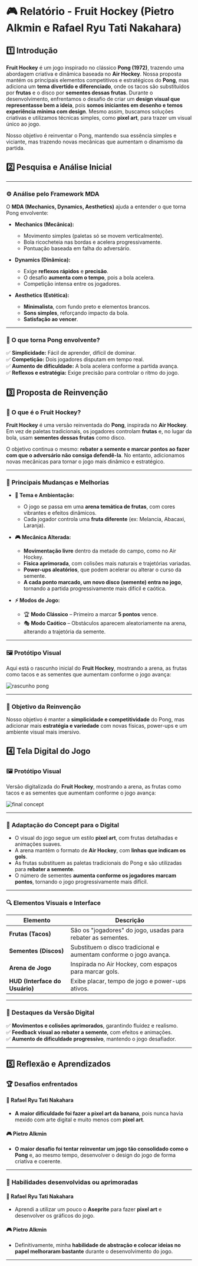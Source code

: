 # 🎮 Relatório - Fruit Hockey (Pietro Alkmin e Rafael Ryu Tati Nakahara)

## 1️⃣ Introdução  

**Fruit Hockey** é um jogo inspirado no clássico **Pong (1972)**, trazendo uma abordagem criativa e dinâmica baseada no **Air Hockey**. Nossa proposta mantém os principais elementos competitivos e estratégicos do **Pong**, mas adiciona um **tema divertido e diferenciado**, onde os tacos são substituídos por **frutas** e o disco por **sementes dessas frutas**. Durante o desenvolvimento, enfrentamos o desafio de criar um **design visual que representasse bem a ideia**, pois **somos iniciantes em desenho e temos experiência mínima com design**. Mesmo assim, buscamos soluções criativas e utilizamos técnicas simples, como **pixel art**, para trazer um visual único ao jogo.  

Nosso objetivo é reinventar o Pong, mantendo sua essência simples e viciante, mas trazendo novas mecânicas que aumentam o dinamismo da partida. 

## 2️⃣ Pesquisa e Análise Inicial  

---

### ⚙️ **Análise pelo Framework MDA**  
O **MDA (Mechanics, Dynamics, Aesthetics)** ajuda a entender o que torna Pong envolvente:  

- **Mechanics (Mecânica):**  
  - Movimento simples (paletas só se movem verticalmente).  
  - Bola ricocheteia nas bordas e acelera progressivamente.  
  - Pontuação baseada em falha do adversário.  

- **Dynamics (Dinâmica):**  
  - Exige **reflexos rápidos** e **precisão**.  
  - O desafio **aumenta com o tempo**, pois a bola acelera.  
  - Competição intensa entre os jogadores.  

- **Aesthetics (Estética):**  
  - **Minimalista**, com fundo preto e elementos brancos.  
  - **Sons simples**, reforçando impacto da bola.  
  - **Satisfação ao vencer**.

---

### 🎯 O que torna **Pong** envolvente?  
✅ **Simplicidade:** Fácil de aprender, difícil de dominar.  
✅ **Competição:** Dois jogadores disputam em tempo real.  
✅ **Aumento de dificuldade:** A bola acelera conforme a partida avança.  
✅ **Reflexos e estratégia:** Exige precisão para controlar o ritmo do jogo.  

## 3️⃣ Proposta de Reinvenção  

### 🎯 O que é o **Fruit Hockey**?  
**Fruit Hockey** é uma versão reinventada do **Pong**, inspirada no **Air Hockey**.  
Em vez de paletas tradicionais, os jogadores controlam **frutas** e, no lugar da bola, usam **sementes dessas frutas** como disco.  

O objetivo continua o mesmo: **rebater a semente e marcar pontos ao fazer com que o adversário não consiga defendê-la**. No entanto, adicionamos novas mecânicas para tornar o jogo mais dinâmico e estratégico.  

---

### 🍉 **Principais Mudanças e Melhorias**  

- **📌 Tema e Ambientação:**  
  - O jogo se passa em uma **arena temática de frutas**, com cores vibrantes e efeitos dinâmicos.  
  - Cada jogador controla uma **fruta diferente** (ex: Melancia, Abacaxi, Laranja).  

- **🎮 Mecânica Alterada:**  
  - **Movimentação livre** dentro da metade do campo, como no Air Hockey.  
  - **Física aprimorada**, com colisões mais naturais e trajetórias variadas.  
  - **Power-ups aleatórios**, que podem acelerar ou alterar o curso da semente.  
  - **A cada ponto marcado, um novo disco (semente) entra no jogo**, tornando a partida progressivamente mais difícil e caótica.  

- **⚡ Modos de Jogo:**  
  - 🏆 **Modo Clássico** – Primeiro a marcar **5 pontos** vence.  
  - 🎭 **Modo Caótico** – Obstáculos aparecem aleatoriamente na arena, alterando a trajetória da semente.  

---

### 🖼️ **Protótipo Visual**  
Aqui está o rascunho inicial do **Fruit Hockey**, mostrando a arena, as frutas como tacos e as sementes que aumentam conforme o jogo avança:  

![rascunho pong](https://github.com/user-attachments/assets/2ced2e92-4941-41f0-a3d3-c450018535f7)
   
---

### 🎯 **Objetivo da Reinvenção**  
Nosso objetivo é manter a **simplicidade e competitividade** do Pong, mas adicionar mais **estratégia e variedade** com novas físicas, power-ups e um ambiente visual mais imersivo. 

## 4️⃣ Tela Digital do Jogo  

### 🖼️ **Protótipo Visual**  
Versão digitalizada do **Fruit Hockey**, mostrando a arena, as frutas como tacos e as sementes que aumentam conforme o jogo avança:  

![final concept](https://github.com/user-attachments/assets/fd55f6f8-5e41-4961-b515-5553544b79af)
  
---

### 🎨 **Adaptação do Concept para o Digital**  
- O visual do jogo segue um estilo **pixel art**, com frutas detalhadas e animações suaves.  
- A arena mantém o formato de **Air Hockey**, com **linhas que indicam os gols**.  
- As frutas substituem as paletas tradicionais do Pong e são utilizadas para **rebater a semente**.  
- O número de sementes **aumenta conforme os jogadores marcam pontos**, tornando o jogo progressivamente mais difícil.  

---

### 🔍 **Elementos Visuais e Interface**  
| Elemento | Descrição |
|-----------|-----------|
| **Frutas (Tacos)** | São os "jogadores" do jogo, usadas para rebater as sementes. |
| **Sementes (Discos)** | Substituem o disco tradicional e aumentam conforme o jogo avança. |
| **Arena de Jogo** | Inspirada no Air Hockey, com espaços para marcar gols. |
| **HUD (Interface do Usuário)** | Exibe placar, tempo de jogo e power-ups ativos. |

---

### 🎯 **Destaques da Versão Digital**  
✅ **Movimentos e colisões aprimorados**, garantindo fluidez e realismo.  
✅ **Feedback visual ao rebater a semente**, com efeitos e animações.  
✅ **Aumento de dificuldade progressivo**, mantendo o jogo desafiador.  

---

## 5️⃣ Reflexão e Aprendizados  

### 🏆 **Desafios enfrentados**  

#### 🎨 **Rafael Ryu Tati Nakahara**  
- **A maior dificuldade foi fazer a pixel art da banana**, pois nunca havia mexido com arte digital e muito menos com **pixel art**.  

#### 🎮 **Pietro Alkmin**  
- **O maior desafio foi tentar reinventar um jogo tão consolidado como o Pong** e, ao mesmo tempo, desenvolver o design do jogo de forma criativa e coerente.  

---

### 🎨 **Habilidades desenvolvidas ou aprimoradas**  

#### 🎨 **Rafael Ryu Tati Nakahara**  
- Aprendi a utilizar um pouco o **Aseprite** para fazer **pixel art** e desenvolver os gráficos do jogo.  

#### 🎮 **Pietro Alkmin**  
- Definitivamente, minha **habilidade de abstração e colocar ideias no papel melhoraram bastante** durante o desenvolvimento do jogo.  

---




